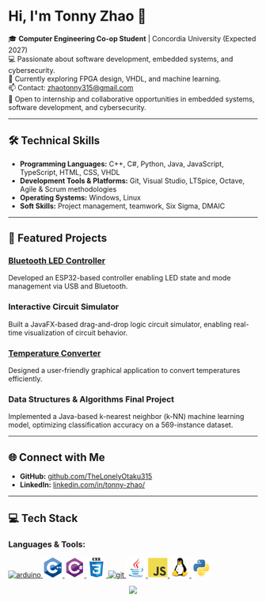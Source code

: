 # Hi, I'm Tonny Zhao 👋

🎓 **Computer Engineering Co-op Student** | Concordia University (Expected 2027)  
💻 Passionate about software development, embedded systems, and cybersecurity.  
🌱 Currently exploring FPGA design, VHDL, and machine learning.  
📫 Contact: [zhaotonny315@gmail.com](mailto:zhaotonny315@gmail.com)  
💼 Open to internship and collaborative opportunities in embedded systems, software development, and cybersecurity.  

---

## 🛠️ Technical Skills

- **Programming Languages:** C++, C#, Python, Java, JavaScript, TypeScript, HTML, CSS, VHDL  
- **Development Tools & Platforms:** Git, Visual Studio, LTSpice, Octave, Agile & Scrum methodologies  
- **Operating Systems:** Windows, Linux  
- **Soft Skills:** Project management, teamwork, Six Sigma, DMAIC  

---

## 🌟 Featured Projects

### [Bluetooth LED Controller](https://github.com/TheLonelyOtaku315/ESP32-LED-Controller/tree/main)  
Developed an ESP32-based controller enabling LED state and mode management via USB and Bluetooth.  

### Interactive Circuit Simulator  
Built a JavaFX-based drag-and-drop logic circuit simulator, enabling real-time visualization of circuit behavior.  

### [Temperature Converter](https://github.com/TheLonelyOtaku315/TemperatureConverterVS)  
Designed a user-friendly graphical application to convert temperatures efficiently.  

### Data Structures & Algorithms Final Project  
Implemented a Java-based k-nearest neighbor (k-NN) machine learning model, optimizing classification accuracy on a 569-instance dataset.  

---

## 🌐 Connect with Me

- **GitHub:** [github.com/TheLonelyOtaku315](https://github.com/TheLonelyOtaku315)  
- **LinkedIn:** [linkedin.com/in/tonny-zhao/](https://linkedin.com/in/tonny-zhao/)  

---

## 💻 Tech Stack

### Languages & Tools:
<p align="left"> <a href="https://www.arduino.cc/" target="_blank" rel="noreferrer"> <img src="https://cdn.worldvectorlogo.com/logos/arduino-1.svg" alt="arduino" width="40" height="40"/> </a> <a href="https://www.w3schools.com/cpp/" target="_blank" rel="noreferrer"> <img src="https://raw.githubusercontent.com/devicons/devicon/master/icons/cplusplus/cplusplus-original.svg" alt="cplusplus" width="40" height="40"/> </a> <a href="https://www.w3schools.com/cs/" target="_blank" rel="noreferrer"> <img src="https://raw.githubusercontent.com/devicons/devicon/master/icons/csharp/csharp-original.svg" alt="csharp" width="40" height="40"/> </a> <a href="https://www.w3schools.com/css/" target="_blank" rel="noreferrer"> <img src="https://raw.githubusercontent.com/devicons/devicon/master/icons/css3/css3-original-wordmark.svg" alt="css3" width="40" height="40"/> </a> <a href="https://git-scm.com/" target="_blank" rel="noreferrer"> <img src="https://www.vectorlogo.zone/logos/git-scm/git-scm-icon.svg" alt="git" width="40" height="40"/> </a> <a href="https://www.java.com" target="_blank" rel="noreferrer"> <img src="https://raw.githubusercontent.com/devicons/devicon/master/icons/java/java-original.svg" alt="java" width="40" height="40"/> </a> <a href="https://developer.mozilla.org/en-US/docs/Web/JavaScript" target="_blank" rel="noreferrer"> <img src="https://raw.githubusercontent.com/devicons/devicon/master/icons/javascript/javascript-original.svg" alt="javascript" width="40" height="40"/> </a> <a href="https://www.linux.org/" target="_blank" rel="noreferrer"> <img src="https://raw.githubusercontent.com/devicons/devicon/master/icons/linux/linux-original.svg" alt="linux" width="40" height="40"/> </a> <a href="https://www.python.org" target="_blank" rel="noreferrer"> <img src="https://raw.githubusercontent.com/devicons/devicon/master/icons/python/python-original.svg" alt="python" width="40" height="40"/> </a> </p>

<div align="center">
  <img src="https://github-readme-stats.vercel.app/api/top-langs/?username=TheLonelyOtaku315&theme=prussian&show_icons=true&hide_border=false&layout=compact"/>
</div>
